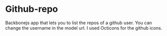 Github-repo
===========

Backbonejs app that lets you to list the repos of a github user. You can change the username in the model url. I used Octicons for the github icons.
